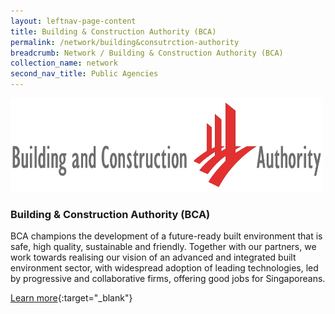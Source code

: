 ```yaml
---
layout: leftnav-page-content
title: Building & Construction Authority (BCA)
permalink: /network/building&consutrction-authority
breadcrumb: Network / Building & Construction Authority (BCA)
collection_name: network
second_nav_title: Public Agencies
---
```

<img src="/images/partners/BCALogoHorizontal.jpg" alt="1" style="width:500px;height:150px">

<h3>Building & Construction Authority (BCA)</h3>

BCA champions the development of a future-ready built environment that is safe, high quality, sustainable and friendly. Together with our partners, we work towards realising our vision of an advanced and integrated built environment sector, with widespread adoption of leading technologies, led by progressive and collaborative firms, offering good jobs for Singaporeans.

[Learn more](http://www.bca.gov.sg/researchinnovation/BEAMP.html){:target="_blank"}
